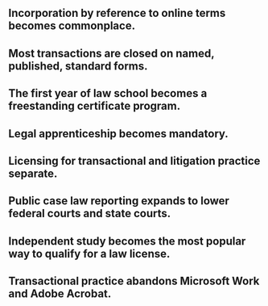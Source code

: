 ## Incorporation by reference to online terms becomes commonplace.

## Most transactions are closed on named, published, standard forms.

## The first year of law school becomes a freestanding certificate program.

## Legal apprenticeship becomes mandatory.

## Licensing for transactional and litigation practice separate.

## Public case law reporting expands to lower federal courts and state courts.

## Independent study becomes the most popular way to qualify for a law license.

## Transactional practice abandons Microsoft Work and Adobe Acrobat.
